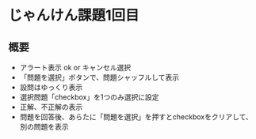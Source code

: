 # じゃんけん課題1回目

## 概要
- アラート表示 ok or キャンセル選択
- 「問題を選択」ボタンで、問題シャッフルして表示
- 設問はゆっくり表示
- 選択問題「checkbox」を1つのみ選択に設定
- 正解、不正解の表示
- 問題を回答後、あらたに「問題を選択」を押すとcheckboxをクリアして、別の問題を表示

